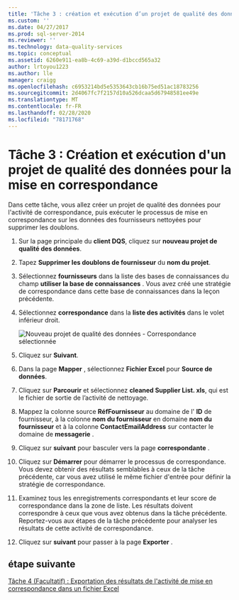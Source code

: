 ```yaml
---
title: 'Tâche 3 : création et exécution d’un projet de qualité des données pour la correspondance | Microsoft Docs'
ms.custom: ''
ms.date: 04/27/2017
ms.prod: sql-server-2014
ms.reviewer: ''
ms.technology: data-quality-services
ms.topic: conceptual
ms.assetid: 6260e911-ea8b-4c69-a39d-d1bccd565a32
author: lrtoyou1223
ms.author: lle
manager: craigg
ms.openlocfilehash: c6953214bd5e5353643cb16b75ed51ac18783256
ms.sourcegitcommit: 2d4067fc7f2157d10a526dcaa5d67948581ee49e
ms.translationtype: MT
ms.contentlocale: fr-FR
ms.lasthandoff: 02/28/2020
ms.locfileid: "78171768"
---
```

# <a name="task-3-creating-and-running-a-data-quality-project-for-matching"></a>Tâche 3 : Création et exécution d'un projet de qualité des données pour la mise en correspondance
  Dans cette tâche, vous allez créer un projet de qualité des données pour l'activité de correspondance, puis exécuter le processus de mise en correspondance sur les données des fournisseurs nettoyées pour supprimer les doublons.

1.  Sur la page principale du **client DQS**, cliquez sur **nouveau projet de qualité des données**.

2.  Tapez **Supprimer les doublons de fournisseur** du **nom du projet**.

3.  Sélectionnez **fournisseurs** dans la liste des bases de connaissances du champ **utiliser la base de connaissances** . Vous avez créé une stratégie de correspondance dans cette base de connaissances dans la leçon précédente.

4.  Sélectionnez **correspondance** dans la **liste des activités** dans le volet inférieur droit.

     ![Nouveau projet de qualité des données - Correspondance sélectionnée](../../2014/tutorials/media/et-creatingandrunningadqpformatching.jpg "Nouveau projet de qualité des données - Correspondance sélectionnée")

5.  Cliquez sur **Suivant**.

6.  Dans la page **Mapper** , sélectionnez **Fichier Excel** pour **Source de données**.

7.  Cliquez sur **Parcourir** et sélectionnez **cleaned Supplier List. xls**, qui est le fichier de sortie de l’activité de nettoyage.

8.  Mappez la colonne source **RéfFournisseur** au domaine de l' **ID** de fournisseur, à la colonne **nom du fournisseur** en domaine **nom du fournisseur** et à la colonne **ContactEmailAddress** sur contacter le domaine de **messagerie** .

9. Cliquez sur **suivant** pour basculer vers la page **correspondante** .

10. Cliquez sur **Démarrer** pour démarrer le processus de correspondance. Vous devez obtenir des résultats semblables à ceux de la tâche précédente, car vous avez utilisé le même fichier d'entrée pour définir la stratégie de correspondance.

11. Examinez tous les enregistrements correspondants et leur score de correspondance dans la zone de liste. Les résultats doivent correspondre à ceux que vous avez obtenus dans la tâche précédente. Reportez-vous aux étapes de la tâche précédente pour analyser les résultats de cette activité de correspondance.

12. Cliquez sur **suivant** pour passer à la page **Exporter** .

## <a name="next-step"></a>étape suivante
 [Tâche 4 (Facultatif) : Exportation des résultats de l'activité de mise en correspondance dans un fichier Excel](../../2014/tutorials/task-4-exporting-the-results-from-matching-activity-to-an-excel-file.md)


